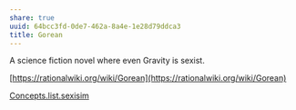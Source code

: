 ```yaml
---
share: true
uuid: 64bcc3fd-0de7-462a-8a4e-1e28d79ddca3
title: Gorean
---
```

A science fiction novel where even Gravity is sexist.

[https://rationalwiki.org/wiki/Gorean](https://rationalwiki.org/wiki/Gorean)

[Concepts.list.sexisim](../fb5cfe94-7fbd-4077-a788-99ce3978e330)